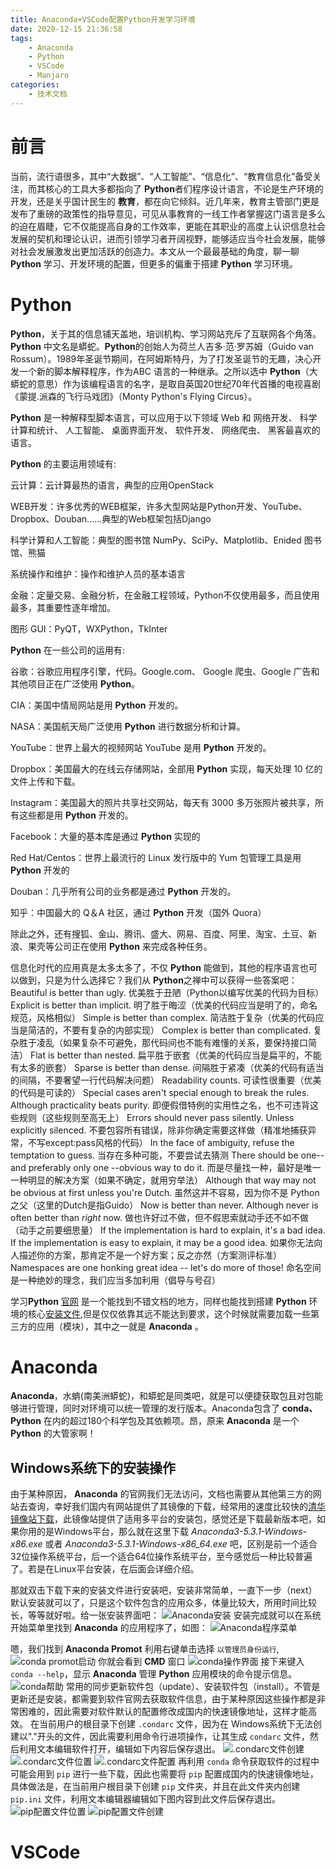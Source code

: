```yaml
---
title: Anaconda+VSCode配置Python开发学习环境
date: 2020-12-15 21:36:58
tags:
    - Anaconda
    - Python
    - VSCode
    - Manjaro
categories:
    - 技术文档
---
```


# 前言

当前，流行语很多，其中“大数据”、“人工智能”、“信息化”、“教育信息化”备受关注，而其核心的工具大多都指向了 **Python**者们程序设计语言，不论是生产环境的开发，还是关乎国计民生的 **教育**，都在向它倾斜。近几年来，教育主管部门更是发布了重磅的政策性的指导意见，可见从事教育的一线工作者掌握这门语言是多么的迫在眉睫，它不仅能提高自身的工作效率，更能在其职业的高度上认识信息社会发展的契机和理论认识，进而引领学习者开阔视野，能够适应当今社会发展，能够对社会发展激发出更加活跃的创造力。本文从一个最最基础的角度，聊一聊 **Python** 学习、开发环境的配置，但更多的偏重于搭建 **Python** 学习环境。

# Python

**Python**，关于其的信息铺天盖地，培训机构、学习网站充斥了互联网各个角落。**Python** 中文名是蟒蛇。**Python**的创始人为荷兰人吉多·范·罗苏姆（Guido van Rossum）。1989年圣诞节期间，在阿姆斯特丹，为了打发圣诞节的无趣，决心开发一个新的脚本解释程序，作为ABC 语言的一种继承。之所以选中 **Python**（大蟒蛇的意思）作为该编程语言的名字，是取自英国20世纪70年代首播的电视喜剧《蒙提.派森的飞行马戏团》（Monty Python's Flying Circus）。

**Python** 是一种解释型脚本语言，可以应用于以下领域 Web 和 网络开发、 科学计算和统计、 人工智能、 桌面界面开发、 软件开发、 网络爬虫、 黑客最喜欢的语言。

**Python** 的主要运用领域有:

云计算：云计算最热的语言，典型的应用OpenStack

WEB开发：许多优秀的WEB框架，许多大型网站是Python开发、YouTube、Dropbox、Douban……典型的Web框架包括Django

科学计算和人工智能：典型的图书馆 NumPy、SciPy、Matplotlib、Enided 图书馆、熊猫

系统操作和维护：操作和维护人员的基本语言

金融：定量交易、金融分析，在金融工程领域，Python不仅使用最多，而且使用最多，其重要性逐年增加。

图形 GUI：PyQT，WXPython，TkInter

**Python** 在一些公司的运用有:

谷歌：谷歌应用程序引擎，代码。Google.com、 Google 爬虫、Google 广告和其他项目正在广泛使用 **Python**。

CIA：美国中情局网站是用 **Python** 开发的。

NASA：美国航天局广泛使用 **Python** 进行数据分析和计算。

YouTube：世界上最大的视频网站 YouTube 是用 **Python** 开发的。

Dropbox：美国最大的在线云存储网站，全部用 **Python** 实现，每天处理 10 亿的文件上传和下载。

Instagram：美国最大的照片共享社交网站，每天有 3000 多万张照片被共享，所有这些都是用 **Python** 开发的。

Facebook：大量的基本库是通过 **Python** 实现的

Red Hat/Centos：世界上最流行的 Linux 发行版中的 Yum 包管理工具是用 **Python** 开发的

Douban：几乎所有公司的业务都是通过 **Python** 开发的。

知乎：中国最大的 Q＆A 社区，通过 **Python** 开发（国外 Quora）

除此之外，还有搜狐、金山、腾讯、盛大、网易、百度、阿里、淘宝、土豆、新浪、果壳等公司正在使用 **Python** 来完成各种任务。

信息化时代的应用真是太多太多了，不仅 **Python** 能做到，其他的程序语言也可以做到，只是为什么选择它？我们从 **Python**之禅中可以获得一些答案吧：
    Beautiful is better than ugly.
    优美胜于丑陋（Python以编写优美的代码为目标）
    Explicit is better than implicit.
    明了胜于晦涩（优美的代码应当是明了的，命名规范，风格相似）
    Simple is better than complex.
    简洁胜于复杂（优美的代码应当是简洁的，不要有复杂的内部实现）
    Complex is better than complicated.
    复杂胜于凌乱（如果复杂不可避免，那代码间也不能有难懂的关系，要保持接口简洁）
    Flat is better than nested.
    扁平胜于嵌套（优美的代码应当是扁平的，不能有太多的嵌套）
    Sparse is better than dense.
    间隔胜于紧凑（优美的代码有适当的间隔，不要奢望一行代码解决问题）
    Readability counts.
    可读性很重要（优美的代码是可读的）
    Special cases aren't special enough to break the rules.
    Although practicality beats purity.
    即便假借特例的实用性之名，也不可违背这些规则（这些规则至高无上）
    Errors should never pass silently.
    Unless explicitly silenced.
    不要包容所有错误，除非你确定需要这样做（精准地捕获异常，不写except:pass风格的代码）
    In the face of ambiguity, refuse the temptation to guess.
    当存在多种可能，不要尝试去猜测
    There should be one-- and preferably only one --obvious way to do it.
    而是尽量找一种，最好是唯一一种明显的解决方案（如果不确定，就用穷举法）
    Although that way may not be obvious at first unless you're Dutch.
    虽然这并不容易，因为你不是 Python 之父（这里的Dutch是指Guido）
    Now is better than never.
    Although never is often better than *right* now.
    做也许好过不做，但不假思索就动手还不如不做（动手之前要细思量）
    If the implementation is hard to explain, it's a bad idea.
    If the implementation is easy to explain, it may be a good idea.
    如果你无法向人描述你的方案，那肯定不是一个好方案；反之亦然（方案测评标准）
    Namespaces are one honking great idea -- let's do more of those!
    命名空间是一种绝妙的理念，我们应当多加利用（倡导与号召）

学习**Python** [官网](https://www.python.org) 是一个能找到不错文档的地方，同样也能找到搭建 **Python** 环境的核心[安装文件](https://www.python.org/downloads/),但是仅仅依靠其远不能达到要求，这个时候就需要加载一些第三方的应用（模块），其中之一就是 **Anaconda** 。

# Anaconda

**Anaconda**，水蚺(南美洲蟒蛇)，和蟒蛇是同类吧，就是可以便捷获取包且对包能够进行管理，同时对环境可以统一管理的发行版本。Anaconda包含了 **conda、Python** 在内的超过180个科学包及其依赖项。昂，原来 **Anaconda** 是一个 **Python** 的大管家啊！

## Windows系统下的安装操作

由于某种原因， **Anaconda** 的官网我们无法访问，文档也需要从其他第三方的网站去查询，幸好我们国内有网站提供了其镜像的下载，经常用的速度比较快的[清华镜像站下载](https://mirrors.tuna.tsinghua.edu.cn/anaconda/archive/)，此镜像站提供了适用多平台的安装包，感觉还是下载最新版本吧，如果你用的是Windows平台，那么就在这里下载 *Anaconda3-5.3.1-Windows-x86.exe* 或者 *Anaconda3-5.3.1-Windows-x86_64.exe* 吧，区别是前一个适合32位操作系统平台，后一个适合64位操作系统平台，至今感觉后一种比较普遍了。若是在Linux平台安装，在后面会详细介绍。

那就双击下载下来的安装文件进行安装吧，安装非常简单，一直下一步（next）默认安装就可以了，只是这个软件包含的应用众多，体量比较大，所用时间比较长，等等就好啦。给一张安装界面吧：
    ![Anaconda安装](https://img-blog.csdnimg.cn/20201216101019919.PNG?x-oss-process=image/watermark,type_ZmFuZ3poZW5naGVpdGk,shadow_10,text_aHR0cHM6Ly9ibG9nLmNzZG4ubmV0L3N0ZXZlbl96ZGc5ODg=,size_16,color_FFFFFF,t_70#pic_center)
安装完成就可以在系统开始菜单里找到 **Anaconda** 的应用程序了，如图：
    ![Anaconda程序菜单](https://img-blog.csdnimg.cn/20201216101631215.png#pic_center)

嗯，我们找到 **Anaconda Promot** 利用右键单击选择 ```以管理员身份运行```,
    ![conda promot启动](https://img-blog.csdnimg.cn/20201216102530638.png?x-oss-process=image/watermark,type_ZmFuZ3poZW5naGVpdGk,shadow_10,text_aHR0cHM6Ly9ibG9nLmNzZG4ubmV0L3N0ZXZlbl96ZGc5ODg=,size_16,color_FFFFFF,t_70#pic_center)
你就会看到 **CMD** 窗口
    ![conda操作界面](https://img-blog.csdnimg.cn/20201216102623819.png?x-oss-process=image/watermark,type_ZmFuZ3poZW5naGVpdGk,shadow_10,text_aHR0cHM6Ly9ibG9nLmNzZG4ubmV0L3N0ZXZlbl96ZGc5ODg=,size_16,color_FFFFFF,t_70#pic_center)
接下来键入 ```conda --help```，显示 **Anaconda** 管理 **Python** 应用模块的命令提示信息。
    ![conda帮助](https://img-blog.csdnimg.cn/20201216103244327.png?x-oss-process=image/watermark,type_ZmFuZ3poZW5naGVpdGk,shadow_10,text_aHR0cHM6Ly9ibG9nLmNzZG4ubmV0L3N0ZXZlbl96ZGc5ODg=,size_16,color_FFFFFF,t_70#pic_center)
常用的同步更新软件包（update）、安装软件包（install）。不管是更新还是安装，都需要到软件官网去获取软件信息，由于某种原因这些操作都是非常困难的，因此需要对软件默认的配置修改成国内的快速镜像地址，这样才能高效。
在当前用户的根目录下创建 ```.condarc``` 文件，因为在 Windows系统下无法创建以"."开头的文件，因此需要利用命令行进项操作，让其生成 ```condarc``` 文件，然后利用文本编辑软件打开，编辑如下内容后保存退出。
    ![.condarc文件创建](https://img-blog.csdnimg.cn/20201216110459956.png#pic_center)
    ![.condarc文件位置](https://img-blog.csdnimg.cn/20201216111056674.png?x-oss-process=image/watermark,type_ZmFuZ3poZW5naGVpdGk,shadow_10,text_aHR0cHM6Ly9ibG9nLmNzZG4ubmV0L3N0ZXZlbl96ZGc5ODg=,size_16,color_FFFFFF,t_70#pic_center)
    ![.condarc文件配置](https://img-blog.csdnimg.cn/20201216110509888.png?x-oss-process=image/watermark,type_ZmFuZ3poZW5naGVpdGk,shadow_10,text_aHR0cHM6Ly9ibG9nLmNzZG4ubmV0L3N0ZXZlbl96ZGc5ODg=,size_16,color_FFFFFF,t_70#pic_center)
再利用 ```conda``` 命令获取软件的过程中可能会用到 ```pip``` 进行一些下载，因此也需要将 ```pip``` 配置成国内的快速镜像地址，具体做法是，在当前用户根目录下创建 ```pip``` 文件夹，并且在此文件夹内创建 ```pip.ini``` 文件，利用文本编辑器编辑如下图内容到此文件后保存退出。
    ![pip配置文件位置](https://img-blog.csdnimg.cn/20201216111319848.png?x-oss-process=image/watermark,type_ZmFuZ3poZW5naGVpdGk,shadow_10,text_aHR0cHM6Ly9ibG9nLmNzZG4ubmV0L3N0ZXZlbl96ZGc5ODg=,size_16,color_FFFFFF,t_70#pic_center)
    ![pip配置文件创建](https://img-blog.csdnimg.cn/20201216110653435.png?x-oss-process=image/watermark,type_ZmFuZ3poZW5naGVpdGk,shadow_10,text_aHR0cHM6Ly9ibG9nLmNzZG4ubmV0L3N0ZXZlbl96ZGc5ODg=,size_16,color_FFFFFF,t_70#pic_center)




# VSCode  